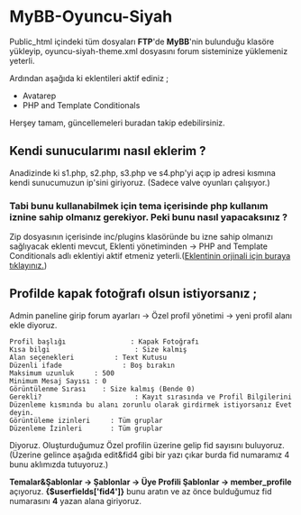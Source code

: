 # MyBB-Oyuncu-Siyah
Public_html içindeki tüm dosyaları **FTP**'de **MyBB**'nin bulunduğu klasöre yükleyip, oyuncu-siyah-theme.xml dosyasını forum sisteminize yüklemeniz yeterli.

Ardından aşağıda ki eklentileri aktif ediniz ;

- Avatarep
- PHP and Template Conditionals

 
Herşey tamam, güncellemeleri buradan takip edebilirsiniz.
## Kendi sunucularımı nasıl eklerim ?
Anadizinde ki s1.php, s2.php, s3.php ve s4.php'yi açıp ip adresi kısmına kendi sunucumuzun ip'sini giriyoruz. (Sadece valve oyunları çalışıyor.)
### Tabi bunu kullanabilmek için tema içerisinde php kullanım iznine sahip olmanız gerekiyor. Peki bunu nasıl yapacaksınız ?
Zip dosyasının içerisinde inc/plugins klasöründe bu izne sahip olmanızı sağlıyacak eklenti mevcut, Eklenti yönetiminden -> PHP and Template Conditionals adlı eklentiyi aktif etmeniz yeterli.([Eklentinin orjinali için buraya tıklayınız.](http://community.mybb.com/thread-31860.html))

## Profilde kapak fotoğrafı olsun istiyorsanız ;
Admin paneline girip forum ayarları -> Özel profil yönetimi -> yeni profil alanı ekle diyoruz.

    Profil başlığı                : Kapak Fotoğrafı
    Kısa bilgi                     : Size kalmış
    Alan seçenekleri          : Text Kutusu
    Düzenli ifade               : Boş bırakın
    Maksimum uzunluk     : 500
    Minimum Mesaj Sayısı : 0
    Görüntülenme Sırası    : Size kalmış (Bende 0)
    Gerekli?                       : Kayıt sırasında ve Profil Bilgilerini Düzenleme kısmında bu alanı zorunlu olarak girdirmek istiyorsanız Evet deyin.
    Görüntüleme izinleri     : Tüm gruplar
    Düzenleme İzinleri       : Tüm gruplar

Diyoruz. Oluşturduğumuz Özel profilin üzerine gelip fid sayısını buluyoruz. (Üzerine gelince aşağıda edit&fid4 gibi bir yazı çıkar burda fid numaramız 4 bunu aklımızda tutuyoruz.)

**Temalar&Şablonlar -> Şablonlar -> Üye Profili Şablonlar -> member_profile** açıyoruz.
 **{$userfields['fid4']}** bunu aratın ve az önce bulduğumuz fid numarasını **4** yazan alana giriyoruz.


